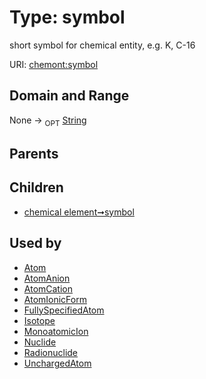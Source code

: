 
# Type: symbol


short symbol for chemical entity, e.g. K, C-16

URI: [chemont:symbol](https://w3id.org/chemont/symbol)


## Domain and Range

None ->  <sub>OPT</sub> [String](types/String.md)

## Parents


## Children

 *  [chemical element➞symbol](chemical_element_symbol.md)

## Used by

 * [Atom](Atom.md)
 * [AtomAnion](AtomAnion.md)
 * [AtomCation](AtomCation.md)
 * [AtomIonicForm](AtomIonicForm.md)
 * [FullySpecifiedAtom](FullySpecifiedAtom.md)
 * [Isotope](Isotope.md)
 * [MonoatomicIon](MonoatomicIon.md)
 * [Nuclide](Nuclide.md)
 * [Radionuclide](Radionuclide.md)
 * [UnchargedAtom](UnchargedAtom.md)
